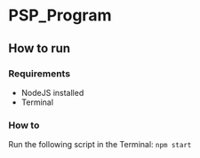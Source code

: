 # PSP_Program

## How to run
### Requirements
- NodeJS installed
- Terminal

### How to
Run the following script in the Terminal:
```npm start```